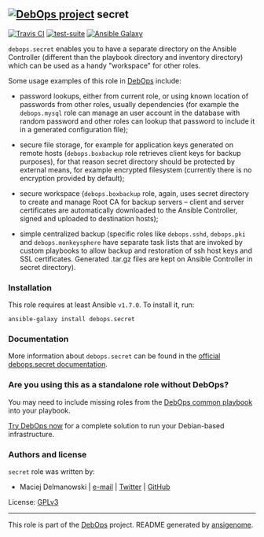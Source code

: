 ## [![DebOps project](http://debops.org/images/debops-small.png)](http://debops.org) secret

<!-- This file was generated by Ansigenome. Do not edit this file directly but
     instead have a look at the files in the ./meta/ directory. -->

[![Travis CI](http://img.shields.io/travis/debops/ansible-secret.svg?style=flat)](http://travis-ci.org/debops/ansible-secret)
[![test-suite](http://img.shields.io/badge/test--suite-ansible--secret-blue.svg?style=flat)](https://github.com/debops/test-suite/tree/master/ansible-secret/)
[![Ansible Galaxy](http://img.shields.io/badge/galaxy-debops.secret-660198.svg?style=flat)](https://galaxy.ansible.com/detail#/role/1598)


`debops.secret` enables you to have a separate directory on the Ansible Controller
(different than the playbook directory and inventory directory) which can be
used as a handy "workspace" for other roles.

Some usage examples of this role in [DebOps](http://debops.org/) include:

- password lookups, either from current role, or using known location of
  passwords from other roles, usually dependencies (for example
  the `debops.mysql` role can manage an user account in the database with
  random password and other roles can lookup that password to include it in
  a generated configuration file);

- secure file storage, for example for application keys generated on remote
  hosts (`debops.boxbackup` role retrieves client keys for backup
  purposes), for that reason secret directory should be protected by
  external means, for example encrypted filesystem (currently there is no
  encryption provided by default);

- secure workspace (`debops.boxbackup` role, again, uses secret directory
  to create and manage Root CA for backup servers – client and server
  certificates are automatically downloaded to the Ansible Controller, signed
  and uploaded to destination hosts);

- simple centralized backup (specific roles like `debops.sshd`, `debops.pki` and
  `debops.monkeysphere` have separate task lists that are invoked by custom
  playbooks to allow backup and restoration of ssh host keys and SSL
  certificates. Generated .tar.gz files are kept on Ansible Controller in
  secret directory).

### Installation

This role requires at least Ansible `v1.7.0`. To install it, run:

```Shell
ansible-galaxy install debops.secret
```

### Documentation

More information about `debops.secret` can be found in the
[official debops.secret documentation](http://docs.debops.org/en/latest/ansible/roles/ansible-secret/docs/).



### Are you using this as a standalone role without DebOps?

You may need to include missing roles from the [DebOps common
playbook](https://github.com/debops/debops-playbooks/blob/master/playbooks/common.yml)
into your playbook.

[Try DebOps now](https://github.com/debops/debops) for a complete solution to run your Debian-based infrastructure.





### Authors and license

`secret` role was written by:

- Maciej Delmanowski | [e-mail](mailto:drybjed@gmail.com) | [Twitter](https://twitter.com/drybjed) | [GitHub](https://github.com/drybjed)

License: [GPLv3](https://tldrlegal.com/license/gnu-general-public-license-v3-%28gpl-3%29)

***

This role is part of the [DebOps](http://debops.org/) project. README generated by [ansigenome](https://github.com/nickjj/ansigenome/).
